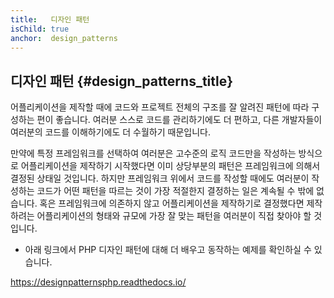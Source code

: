 ```yaml
---
title:   디자인 패턴
isChild: true
anchor:  design_patterns
---
```


## 디자인 패턴 {#design_patterns_title}

어플리케이션을 제작할 때에 코드와 프로젝트 전체의 구조를 잘 알려진 패턴에 따라 구성하는 편이 좋습니다. 여러분 스스로
코드를 관리하기에도 더 편하고, 다른 개발자들이 여러분의 코드를 이해하기에도 더 수월하기 때문입니다.

만약에 특정 프레임워크를 선택하여 여러분은 고수준의 로직 코드만을 작성하는 방식으로 어플리케이션을 제작하기 시작했다면 
이미 상당부분의 패턴은 프레임워크에 의해서 결정된 상태일 것입니다. 하지만 프레임워크 위에서 코드를 작성할 때에도 
여러분이 작성하는 코드가 어떤 패턴을 따르는 것이 가장 적절한지 결정하는 일은 계속될 수 밖에 없습니다.
혹은 프레임워크에 의존하지 않고 어플리케이션을 제작하기로 결정했다면 제작하려는 어플리케이션의 형태와 규모에 가장 잘
맞는 패턴을 여러분이 직접 찾아야 할 것입니다.

* 아래 링크에서 PHP 디자인 패턴에 대해 더 배우고 동작하는 예제를 확인하실 수 있습니다.

<https://designpatternsphp.readthedocs.io/>